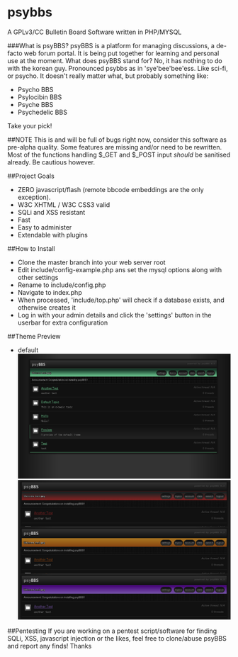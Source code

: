 # psybbs

A GPLv3/CC Bulletin Board Software written in PHP/MYSQL

###What is psyBBS? 
psyBBS is a platform for managing discussions, a de-facto web forum portal. It is being put together for learning and personal use at the moment. What does psyBBS stand for? No, it has nothing to do with the korean guy. Pronounced psybbs as in 'sye'bee'bee'ess. Like sci-fi, or psycho. It doesn't really matter what, but probably something like:
* Psycho BBS
* Psylocibin BBS
* Psyche BBS
* Psychedelic BBS

Take your pick!

##NOTE
This is and will be full of bugs right now, consider this software as pre-alpha quality. Some features are missing and/or need to be rewritten. Most of the functions handling $_GET and $_POST input *should* be sanitised already. Be cautious however.

##Project Goals
* ZERO javascript/flash (remote bbcode embeddings are the only exception). 
* W3C XHTML / W3C CSS3 valid
* SQLi and XSS resistant
* Fast
* Easy to administer
* Extendable with plugins

##How to Install
* Clone the master branch into your web server root
* Edit include/config-example.php ans set the mysql options along with other settings
* Rename to include/config.php
* Navigate to index.php
* When processed, 'include/top.php' will check if a database exists, and otherwise creates it
* Log in with your admin details and click the 'settings' button in the userbar for extra configuration

##Theme Preview
* default
![psyBBS default](theme/default/preview.png)
![psyBBS default2](theme/default/preview2.png)

##Pentesting
If you are working on a pentest script/software for finding SQLi, XSS, javascript injection or the 
likes, feel free to clone/abuse psyBBS and report any finds! Thanks
